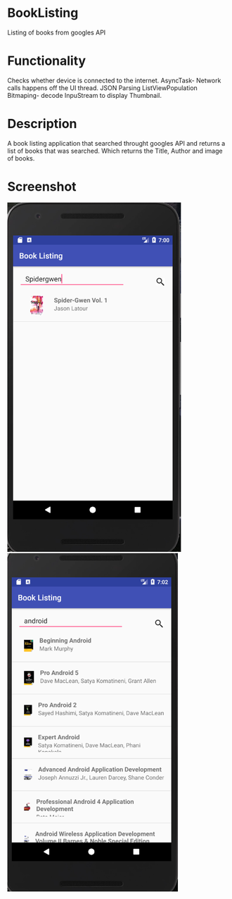 # BookListing
Listing of books from googles API

# Functionality
  Checks whether device is connected to the internet.
  AsyncTask- Network calls happens off the UI thread.
  JSON Parsing 
  ListViewPopulation
  Bitmaping- decode InpuStream to display Thumbnail.

# Description
  A book listing application that searched throught googles API 
  and returns a list of books that was searched.
  Which returns the Title, Author and image of books.

# Screenshot
  ![Screenshot](booklist.PNG) ![Screenshot](booklist_two.PNG)

